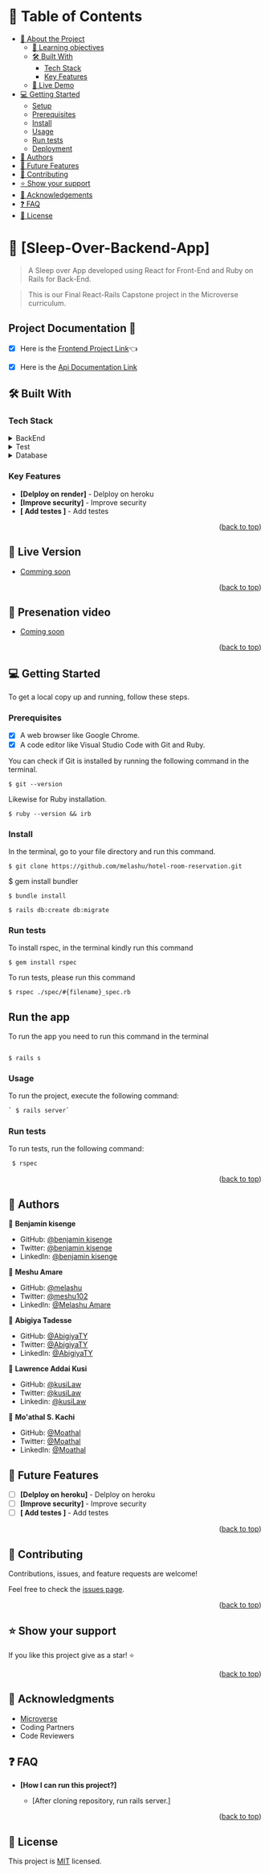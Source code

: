 <a name="readme-top"></a>

<!--
HOW TO USE:
This is an example of how you may give instructions on setting up your project locally.

Modify this file to match your project and remove sections that don't apply.

REQUIRED SECTIONS:
- Table of Contents
- About the Project
  - Built With
  - Live Demo
- Getting Started
- Authors
- Future Features
- Contributing
- Show your support
- Acknowledgements
- License

After you're finished please remove all the comments and instructions!
-->

<!-- TABLE OF CONTENTS -->

# 📗 Table of Contents

- [📖 About the Project](#about-project)
  - [🔖 Learning objectives](#learning-objectives)
  - [🛠 Built With](#built-with)
    - [Tech Stack](#tech-stack)
    - [Key Features](#key-features)
  - [🚀 Live Demo](#live-demo)
- [💻 Getting Started](#getting-started)
  - [Setup](#setup)
  - [Prerequisites](#prerequisites)
  - [Install](#install)
  - [Usage](#usage)
  - [Run tests](#run-tests)
  - [Deployment](#triangular_flag_on_post-deployment)
- [👥 Authors](#authors)
- [🔭 Future Features](#future-features)
- [🤝 Contributing](#contributing)
- [⭐️ Show your support](#support)
- [🙏 Acknowledgements](#acknowledgements)
- [❓ FAQ](#faq)
- [📝 License](#license)

<!-- PROJECT DESCRIPTION -->

# 📖 [Sleep-Over-Backend-App] <a name="about-project"></a>

>A Sleep over App developed using React for Front-End and Ruby on Rails for Back-End.

>This is our Final React-Rails Capstone project in the Microverse curriculum.

## Project Documentation 📄

- [x] Here is the [Frontend Project Link](https://github.com/melashu/Hotel-room-reservation-front)👈

<!-- - [x] Here is the [Frontend Hosted Link](/) -->

- [x] Here is the [Api Documentation Link](https://sleepoverapi.onrender.com/api-docs/index.html)

## 🛠 Built With <a name="built-with"></a>

### Tech Stack <a name="tech-stack"></a>


<details>
  <summary>BackEnd</summary>
  <ul>
    <li><a href="https://railsguide.com/">Rails</a></li>
  </ul>
</details>

<details>
  <summary>Test</summary>
  <ul>
    <li><a href="https://rspec.com/">RSPEC</a></li>
  </ul>
</details>

<details>
<summary>Database</summary>
  <ul>
    <li><a href="https://www.postgresql.org/">PostgreSQL</a></li>
  </ul>
</details>

<!-- Features -->

### Key Features <a name="key-features"></a>

- **[Delploy on render]** - Delploy on heroku
- **[Improve security]** - Improve security
- **[ Add testes ]** -  Add testes

<p align="right">(<a href="#readme-top">back to top</a>)</p>

<!-- LIVE DEMO -->

## 🚀 Live Version <a name="live-demo"></a>

- [Comming soon]()

<p align="right">(<a href="#readme-top">back to top</a>)</p>

<!-- Presentation -->

## 🚀 Presenation video <a name="live-demo"></a>

- [Coming soon]()

<p align="right">(<a href="#readme-top">back to top</a>)</p>

<!-- GETTING STARTED -->

## 💻 Getting Started <a name="getting-started"></a>

To get a local copy up and running, follow these steps.

### Prerequisites

- [x] A web browser like Google Chrome.
- [x] A code editor like Visual Studio Code with Git and Ruby.

You can check if Git is installed by running the following command in the terminal.

```
$ git --version
```

Likewise for Ruby installation.

```
$ ruby --version && irb
```

### Install

In the terminal, go to your file directory and run this command.

```
$ git clone https://github.com/melashu/hotel-room-reservation.git

```

$ gem install bundler

```
$ bundle install

$ rails db:create db:migrate

```

### Run tests

To install rspec, in the terminal kindly run this command

```
$ gem install rspec
```

To run tests, please run this command

```
$ rspec ./spec/#{filename}_spec.rb

```

## Run the app
To run the app you need to run this command in the terminal

```

$ rails s

```

### Usage

To run the project, execute the following command:

```bash command
` $ rails server`
```

### Run tests

To run tests, run the following command:
```bash command
 $ rspec
```


<p align="right">(<a href="#readme-top">back to top</a>)</p>

## 👥 Authors <a name="authors"></a>

👤 **Benjamin kisenge**

- GitHub: [@benjamin kisenge](https://github.com/iambenkis)
- Twitter: [@benjamin kisenge](https://twitter.com/iambenkis)
- LinkedIn: [@benjamin kisenge](https://www.linkedin.com/in/ben-kisenge/)

👤 **Meshu Amare**

- GitHub: [@melashu](https://github.com/melashu)
- Twitter: [@meshu102](https://twitter.com/meshu102)
- LinkedIn: [@Melashu Amare](https://www.linkedin.com/in/melashu-amare/)

👤 **Abigiya Tadesse**

* GitHub: [@AbigiyaTY](https://github.com/AbigiyaTY)
* Twitter: [@AbigiyaTY](https://twitter.com/AbigiyaTY)
* LinkedIn: [@AbigiyaTY](https://www.linkedin.com/in/Abigiyaty)

👤 **Lawrence Addai Kusi**
 - GitHub: [@kusiLaw](https://github.com/kusiLaw)
 - Twitter: [@kusiLaw](https://twitter.com/kusilaw)
 - Linkedin: [@kusiLaw](https://www.linkedin.com/in/lawrence-kusi-55a662104)

 👤 **Mo'athal S. Kachi**

- GitHub: [@Moathal](https://github.com/Moathal)
- Twitter: [@Moathal](https://twitter.com/mo_athal)
- LinkedIn: [@Moathal](https://linkedin.com/in/moathalkachi)

## 🔭 Future Features <a name="future-features"></a>

- [ ] **[Delploy on heroku]** - Delploy on heroku
- [ ] **[Improve security]** - Improve security
- [ ] **[ Add testes ]** -  Add testes

<p align="right">(<a href="#readme-top">back to top</a>)</p>

## 🤝 Contributing <a name="contributing"></a>

Contributions, issues, and feature requests are welcome!

Feel free to check the [issues page](ttps://github.com/melashu/Hotel-room-reservation-front/issues).

<p align="right">(<a href="#readme-top">back to top</a>)</p>

## ⭐️ Show your support <a name="support"></a>

If you like this project give as a star! ⭐️

<p align="right">(<a href="#readme-top">back to top</a>)</p>

## 🙏 Acknowledgments <a name="acknowledgements"></a>

- [Microverse](https://www.microverse.org/)
- Coding Partners
- Code Reviewers

## ❓ FAQ <a name="faq"></a>

- **[How I can run this project?]**

  - [After cloning repository, run rails server.]


<p align="right">(<a href="#readme-top">back to top</a>)</p>


## 📝 License

This project is [MIT](./LICENSE) licensed.
